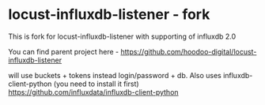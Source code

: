 # locust-influxdb-listener - fork
This is fork for locust-influxdb-listener with supporting of influxdb 2.0

You can find parent project here - https://github.com/hoodoo-digital/locust-influxdb-listener

will use buckets + tokens instead login/password + db. 
Also uses influxdb-client-python (you need to install it first)
https://github.com/influxdata/influxdb-client-python
